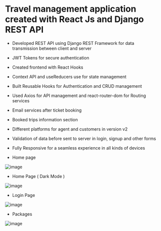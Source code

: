 # Travel management application created with React Js and Django REST API

- Developed REST API using Django REST Framework for data transmission between client and server
- JWT Tokens for secure authentication
- Created frontend with React Hooks
- Context API and useReducers use for state management
- Built Reusable Hooks for Authentication and CRUD management
- Used Axios for API management and react-router-dom for Routing services
- Email services after ticket booking
- Booked trips information section
- Different platforms for agent and customers in version v2
- Validation of data before sent to server in login, signup and other forms
- Fully Responsive for a seamless experience in all kinds of devices


- Home page

![image](https://user-images.githubusercontent.com/70961848/154504975-02b180ab-7c40-455d-8413-17fab3c9293e.png)

- Home Page ( Dark Mode )

![image](https://user-images.githubusercontent.com/70961848/154506526-7fe2517a-1034-4ab3-9b24-f3085d7ab734.png)

- Login Page

![image](https://user-images.githubusercontent.com/70961848/154505257-5eb564f2-3dd4-402a-9d2b-ea8e31534194.png)

- Packages

![image](https://user-images.githubusercontent.com/70961848/154505681-e1daa4d3-8509-4fde-958e-6d824f047fa0.png)

